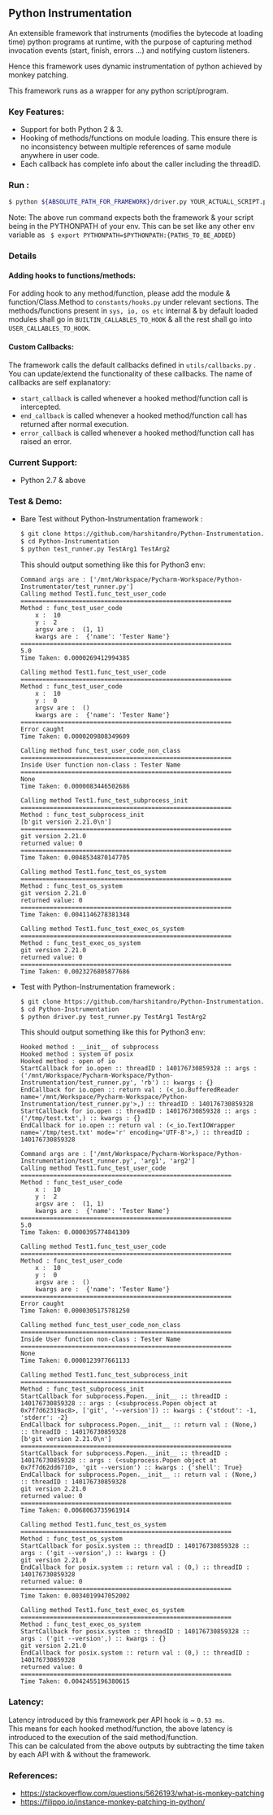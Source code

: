 ## Python Instrumentation

An extensible framework that instruments (modifies the bytecode at loading time) python programs at runtime, with the purpose of capturing method invocation events (start, finish, errors ...) and notifying custom listeners.

Hence this framework uses dynamic instrumentation of python achieved by monkey patching.

This framework runs as a wrapper for any python script/program.

### Key Features: 
- Support for both Python 2 & 3.
- Hooking of methods/functions on module loading. This ensure there is no inconsistency between multiple references of same module anywhere in user code.
- Each callback has complete info about the caller including the threadID.

### Run :
```bash
$ python ${ABSOLUTE_PATH_FOR_FRAMEWORK}/driver.py YOUR_ACTUALL_SCRIPT.py CMD_ARGS_TO_YOUR_SCRIPT
```
Note:  The above run command expects both the framework & your script being in the PYTHONPATH of your env. This can be set like any other env variable as ``` $ export PYTHONPATH=$PYTHONPATH:{PATHS_TO_BE_ADDED}```

### Details
#### Adding hooks to functions/methods:
For adding hook to any method/function, please add the module & function/Class.Method to `constants/hooks.py` under relevant sections.
The methods/functions present in `sys, io, os etc` internal & by default loaded modules shall go in `BUILTIN_CALLABLES_TO_HOOK` & all the rest shall go into `USER_CALLABLES_TO_HOOK`.

#### Custom Callbacks:
The framework calls the default callbacks defined in `utils/callbacks.py` . You can update/extend the functionality of these callbacks.
The name of callbacks are self explanatory:
 - `start_callback` is called whenever a hooked method/function call is intercepted. 
 - `end_callback` is called whenever a hooked method/function call has returned after normal execution. 
 - `error_callback` is called whenever a hooked method/function call has raised an error. 

### Current Support: 
- Python 2.7 & above

### Test & Demo:
- Bare Test without Python-Instrumentation framework :
    ```bash
    $ git clone https://github.com/harshitandro/Python-Instrumentation.git
    $ cd Python-Instrumentation
    $ python test_runner.py TestArg1 TestArg2
    ```
    
    This should output something like this for Python3 env:
    ```text    
    Command args are : ['/mnt/Workspace/Pycharm-Workspace/Python-Instrumentator/test_runner.py']
    Calling method Test1.func_test_user_code
    ==========================================================
    Method : func_test_user_code
        x :  10
        y :  2
        argsv are :  (1, 1)
        kwargs are :  {'name': 'Tester Name'}
    ==========================================================
    5.0
    Time Taken: 0.0000269412994385
    
    Calling method Test1.func_test_user_code
    ==========================================================
    Method : func_test_user_code
        x :  10
        y :  0
        argsv are :  ()
        kwargs are :  {'name': 'Tester Name'}
    ==========================================================
    Error caught
    Time Taken: 0.0000209808349609
    
    Calling method func_test_user_code_non_class
    ==========================================================
    Inside User function non-class : Tester Name
    ==========================================================
    None
    Time Taken: 0.0000083446502686
    
    Calling method Test1.func_test_subprocess_init
    ==========================================================
    Method : func_test_subprocess_init
    [b'git version 2.21.0\n']
    ==========================================================
    git version 2.21.0
    returned value: 0
    ==========================================================
    Time Taken: 0.0048534870147705
    
    Calling method Test1.func_test_os_system
    ==========================================================
    Method : func_test_os_system
    git version 2.21.0
    returned value: 0
    ==========================================================
    Time Taken: 0.0041146278381348
    
    Calling method Test1.func_test_exec_os_system
    ==========================================================
    Method : func_test_exec_os_system
    git version 2.21.0
    returned value: 0
    ==========================================================
    Time Taken: 0.0023276805877686
    ```
    
- Test with Python-Instrumentation framework :
    ```bash
    $ git clone https://github.com/harshitandro/Python-Instrumentation.git
    $ cd Python-Instrumentation
    $ python driver.py test_runner.py TestArg1 TestArg2
    ```
     This should output something like this for Python3 env:
    ```text
    Hooked method : __init__ of subprocess
    Hooked method : system of posix
    Hooked method : open of io
    StartCallback for io.open :: threadID : 140176730859328 :: args : ('/mnt/Workspace/Pycharm-Workspace/Python-Instrumentation/test_runner.py', 'rb') :: kwargs : {}
    EndCallback for io.open :: return val : (<_io.BufferedReader name='/mnt/Workspace/Pycharm-Workspace/Python-Instrumentation/test_runner.py'>,) :: threadID : 140176730859328
    StartCallback for io.open :: threadID : 140176730859328 :: args : ('/tmp/test.txt',) :: kwargs : {}
    EndCallback for io.open :: return val : (<_io.TextIOWrapper name='/tmp/test.txt' mode='r' encoding='UTF-8'>,) :: threadID : 140176730859328
    
    Command args are : ['/mnt/Workspace/Pycharm-Workspace/Python-Instrumentation/test_runner.py', 'arg1', 'arg2']
    Calling method Test1.func_test_user_code
    ==========================================================
    Method : func_test_user_code
        x :  10
        y :  2
        argsv are :  (1, 1)
        kwargs are :  {'name': 'Tester Name'}
    ==========================================================
    5.0
    Time Taken: 0.0000395774841309
    
    Calling method Test1.func_test_user_code
    ==========================================================
    Method : func_test_user_code
        x :  10
        y :  0
        argsv are :  ()
        kwargs are :  {'name': 'Tester Name'}
    ==========================================================
    Error caught
    Time Taken: 0.0000305175781250
    
    Calling method func_test_user_code_non_class
    ==========================================================
    Inside User function non-class : Tester Name
    ==========================================================
    None
    Time Taken: 0.0000123977661133
    
    Calling method Test1.func_test_subprocess_init
    ==========================================================
    Method : func_test_subprocess_init
    StartCallback for subprocess.Popen.__init__ :: threadID : 140176730859328 :: args : (<subprocess.Popen object at 0x7f7d62319ac8>, ['git', '--version']) :: kwargs : {'stdout': -1, 'stderr': -2}
    EndCallback for subprocess.Popen.__init__ :: return val : (None,) :: threadID : 140176730859328
    [b'git version 2.21.0\n']
    ==========================================================
    StartCallback for subprocess.Popen.__init__ :: threadID : 140176730859328 :: args : (<subprocess.Popen object at 0x7f7d62dd6710>, 'git --version') :: kwargs : {'shell': True}
    EndCallback for subprocess.Popen.__init__ :: return val : (None,) :: threadID : 140176730859328
    git version 2.21.0
    returned value: 0
    ==========================================================
    Time Taken: 0.0068063735961914
    
    Calling method Test1.func_test_os_system
    ==========================================================
    Method : func_test_os_system
    StartCallback for posix.system :: threadID : 140176730859328 :: args : ('git --version',) :: kwargs : {}
    git version 2.21.0
    EndCallback for posix.system :: return val : (0,) :: threadID : 140176730859328
    returned value: 0
    ==========================================================
    Time Taken: 0.0034019947052002
    
    Calling method Test1.func_test_exec_os_system
    ==========================================================
    Method : func_test_exec_os_system
    StartCallback for posix.system :: threadID : 140176730859328 :: args : ('git --version',) :: kwargs : {}
    git version 2.21.0
    EndCallback for posix.system :: return val : (0,) :: threadID : 140176730859328
    returned value: 0
    ==========================================================
    Time Taken: 0.0042455196380615
    
    ```

### Latency:
Latency introduced by this framework per API hook is ~ ```0.53 ms```. <br>
This means for each hooked method/function, the above latency is introduced to the execution of the said method/function. <br>
This can be calculated from the above outputs by subtracting the time taken by each API with & without the framework. <br>

### References:
- https://stackoverflow.com/questions/5626193/what-is-monkey-patching
- https://filippo.io/instance-monkey-patching-in-python/